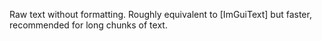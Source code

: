 Raw text without formatting. Roughly equivalent to [ImGuiText] but faster, recommended for long chunks of text.